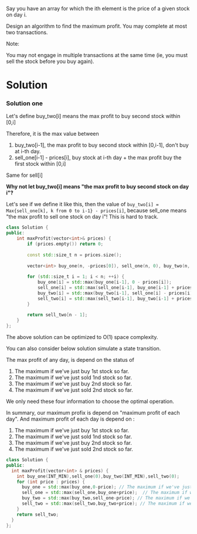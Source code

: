 Say you have an array for which the ith element is the price of a given stock on day i.

Design an algorithm to find the maximum profit. You may complete at most two transactions.

Note:

You may not engage in multiple transactions at the same time (ie, you must sell the stock before you buy again).
  
# Solution  

### Solution one
  
Let's define buy_two[i] means the max profit to buy second stock within [0,i]

Therefore, it is the max value between

1. buy_two[i-1], the max profit to buy second stock within [0,i-1], don't buy at i-th day. 
2. sell_one[i-1] - prices[i], buy stock at i-th day + the max profit buy the first stock within [0,i]

Same for sell[i]

__Why not let buy_two[i] means "the max profit to buy second stock on day i"?__

Let's see if we define it like this, then the value of ```buy_two[i] = Max{sell_one[k], k from 0 to i-1} - prices[i]```, because sell_one means "the max profit to sell one stock on day i"! This is hard to track.  

```cpp
class Solution {
public:
    int maxProfit(vector<int>& prices) {
        if (prices.empty()) return 0;
        
        const std::size_t n = prices.size();
        
        vector<int> buy_one(n, -prices[0]), sell_one(n, 0), buy_two(n, -prices[0]), sell_two(n, 0);
        
        for (std::size_t i = 1; i < n; ++i) {
            buy_one[i] = std::max(buy_one[i-1], 0 - prices[i]);
            sell_one[i] = std::max(sell_one[i-1], buy_one[i-1] + prices[i]);
            buy_two[i] = std::max(buy_two[i-1], sell_one[i] - prices[i]);
            sell_two[i] = std::max(sell_two[i-1], buy_two[i-1] + prices[i]);
        }
        
        return sell_two[n - 1];
    }
};
```

The above solution can be optimized to O(1) space complexity.

You can also consider below solution simulate a state transition.

The max profit of any day, is depend on the status of

1. The maximum if we've just buy  1st stock so far. 
2. The maximum if we've just sold 1nd stock so far.
3. The maximum if we've just buy  2nd stock so far.
4. The maximum if we've just sold 2nd stock so far.

We only need these four information to choose the optimal operation.

In summary, our maximum profix is depend on "maximum profit of each day". And maximum profit of each day is depend on :

1. The maximum if we've just buy  1st stock so far. 
2. The maximum if we've just sold 1nd stock so far.
3. The maximum if we've just buy  2nd stock so far.
4. The maximum if we've just sold 2nd stock so far.


```cpp
class Solution {
public:
  int maxProfit(vector<int> & prices) {
    int buy_one(INT_MIN),sell_one(0),buy_two(INT_MIN),sell_two(0);
    for (int price : prices) {
      buy_one = std::max(buy_one,0-price); // The maximum if we've just buy  1st stock so far. 
      sell_one = std::max(sell_one,buy_one+price);  // The maximum if we've just sold 1nd stock so far.
      buy_two = std::max(buy_two,sell_one-price); // The maximum if we've just buy  2nd stock so far.
      sell_two = std::max(sell_two,buy_two+price); // The maximum if we've just sold 2nd stock so far.
    }
    return sell_two;
  }
};
```
